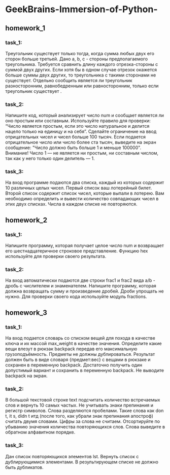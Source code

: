 # GeekBrains-Immersion-of-Python-

## homework_1 

### task_1:
Треугольник существует только тогда, когда сумма любых двух его сторон больше третьей. Дано a, b, c - стороны предполагаемого треугольника. Требуется сравнить длину каждого отрезка-стороны с суммой двух других. Если хотя бы в одном случае отрезок окажется больше суммы двух других, то треугольника с такими сторонами не существует. Отдельно сообщить является ли треугольник разносторонним, равнобедренным или равносторонним, только если треугольник существует .

### task_2: 
Напишите код, который анализирует число num и сообщает является ли оно простым или составным.
Используйте правило для проверки: “Число является простым, если это число натуральное и делится нацело только на единицу и на себя”.
Сделайте ограничение на ввод отрицательных чисел и чисел больше 100 тысяч. Если подается отрицательное число или число более ста тысяч, выведите на экран сообщение: "Число должно быть больше 1 и меньше 100000".
Внимание! Число 1 — не является ни простым, ни составным числом, так как у него только один делитель — 1.

### task_3: 
На вход программе подаются два списка, каждый из которых содержит 10 различных целых чисел.
Первый список ваш лотерейный билет.
Второй список содержит список чисел, которые выпали в лотерею.
Вам необходимо определить и вывести количество совпадающих чисел в этих двух списках.
Числа в каждом списке не повторяются.

## homework_2 

### task_1:
Напишите программу, которая получает целое число num и возвращает его шестнадцатеричное строковое представление.
Функцию hex используйте для проверки своего результата.


### task_2:
На вход автоматически подаются две строки frac1 и frac2 вида a/b - дробь с числителем и знаменателем.
Напишите программу, которая должна возвращать сумму и произведение дробей. Дроби упрощать не нужно.
Для проверки своего кода используйте модуль fractions.

## homework_3

### task_1:
На вход подается словарь со списком вещей для похода в качестве ключа и их массой max_weight в качестве значения.
Определите какие вещи влезут в рюкзак backpack передав его максимальную грузоподъёмность.
Предметы не должны дублироваться.
Результат должен быть в виде словаря {предмет:вес} с вещами в рюкзаке и сохранен в переменную backpack.
Достаточно получить один допустимый вариант и сохранить в переменную backpack. Не выводите backpack на экран.

### task_2:
В большой текстовой строке text подсчитать количество встречаемых слов и вернуть 10 самых частых. Не учитывать знаки препинания и регистр символов.
Слова разделяются пробелами. Такие слова как don t, it s, didn t итд (после того, как убрали знак препинания апостроф) считать двумя словами.
Цифры за слова не считаем.
Отсортируйте по убыванию значения количества повторяющихся слов. Слова выведите в обратном алфавитном порядке.

### task_3:
Дан список повторяющихся элементов lst. Вернуть список с дублирующимися элементами. В результирующем списке не должно быть дубликатов.
